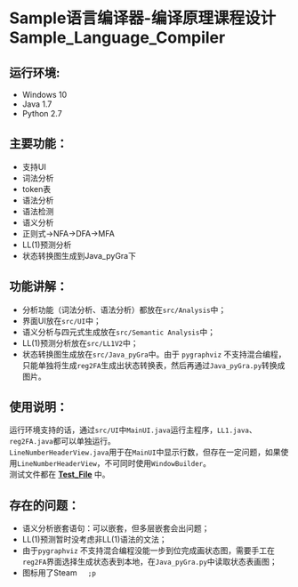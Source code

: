 # Sample语言编译器-编译原理课程设计    Sample_Language_Compiler

运行环境:
----
- Windows 10
- Java 1.7
- Python 2.7 

主要功能：
----
* 支持UI 
* 词法分析
* token表
* 语法分析
* 语法检测
* 语义分析
* 正则式->NFA->DFA->MFA
* LL(1)预测分析
* 状态转换图生成到Java_pyGra下

功能讲解：
----
* 分析功能（词法分析、语法分析）都放在`src/Analysis`中；
* 界面UI放在`src/UI`中；
* 语义分析与四元式生成放在`src/Semantic Analysis`中；
* LL(1)预测分析放在`src/LL1V2`中；
* 状态转换图生成放在`src/Java_pyGra`中。由于 `pygraphviz` 不支持混合编程，只能单独将生成`reg2FA`生成出状态转换表，然后再通过`Java_pyGra.py`转换成图片。

使用说明：
----
运行环境支持的话，通过`src/UI`中`MainUI.java`运行主程序，`LL1.java`、`reg2FA.java`都可以单独运行。<br>
`LineNumberHeaderView.java`用于在`MainUI`中显示行数，但存在一定问题，如果使用`LineNumberHeaderView`，不可同时使用`WindowBuilder`。<br>
测试文件都在 [**Test_File**](https://github.com/ArnoldGaius/Sample_Compiler/tree/master/test_File) 中。

存在的问题：
----
* 语义分析嵌套语句：可以嵌套，但多层嵌套会出问题；
* LL(1)预测暂时没考虑非LL(1)语法的文法；
* 由于`pygraphviz` 不支持混合编程没能一步到位完成画状态图，需要手工在`reg2FA`界面选择生成状态表到本地，在`Java_pyGra.py`中读取状态表画图；
* 图标用了Steam     `;p`


